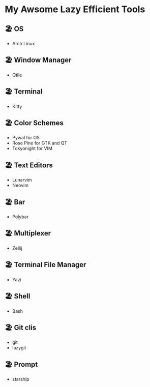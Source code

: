 # My Awsome Lazy Efficient Tools

## 🏖️ OS
- Arch Linux
  
## 🏖️ Window Manager 
- Qtile
  
## 🏖️ Terminal
- Kitty

## 🏖️  Color Schemes
- Pywal for OS 
- Rose Pine for GTK and QT
- Tokyonight for VIM

## 🏖️ Text Editors
- Lunarvim
- Neovim 

## 🏖️ Bar
- Polybar

## 🏖️ Multiplexer
- Zellij

## 🏖️ Terminal File Manager
- Yazi

## 🏖️ Shell
- Bash
  
## 🏖️ Git clis
- git
- lazygit

## 🏖️ Prompt
- starship
